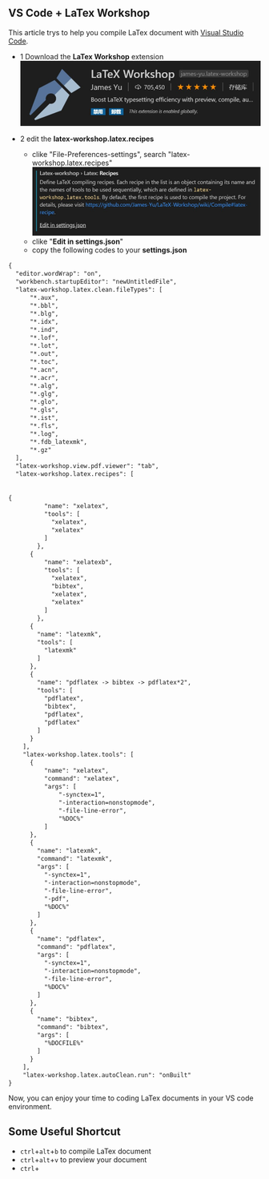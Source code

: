 ## VS Code + LaTex Workshop

This article trys to help you compile LaTex document with [Visual Studio Code](https://code.visualstudio.com/).

* 1 Download the **LaTex Workshop** extension 
![image of LaTex Workshop](https://github.com/fyulingi/fyulingi.github.io/blob/master/1.jpg)

* 2 edit the **latex-workshop.latex.recipes**
  * clike "File-Preferences-settings", search "latex-workshop.latex.recipes" 
  ![image of recipes](https://github.com/fyulingi/fyulingi.github.io/blob/master/2.jpg)
  * clike "**Edit in settings.json**"
  * copy the following codes to your **settings.json**
  
```
{
  "editor.wordWrap": "on",
  "workbench.startupEditor": "newUntitledFile",
  "latex-workshop.latex.clean.fileTypes": [
      "*.aux",
      "*.bbl",
      "*.blg",
      "*.idx",
      "*.ind",
      "*.lof",
      "*.lot",
      "*.out",
      "*.toc",
      "*.acn",
      "*.acr",
      "*.alg",
      "*.glg",
      "*.glo",
      "*.gls",
      "*.ist",
      "*.fls",
      "*.log",
      "*.fdb_latexmk",
      "*.gz"
  ],
  "latex-workshop.view.pdf.viewer": "tab",
  "latex-workshop.latex.recipes": [
    

{
          "name": "xelatex",
          "tools": [
            "xelatex",
            "xelatex"
          ]
        },
      {
          "name": "xelatexb",
          "tools": [
            "xelatex",
            "bibtex",
            "xelatex",
            "xelatex"
          ]
        },
      {
        "name": "latexmk",
        "tools": [
          "latexmk"
        ]
      },
      {
        "name": "pdflatex -> bibtex -> pdflatex*2",
        "tools": [
          "pdflatex",
          "bibtex",
          "pdflatex",
          "pdflatex"
        ]
      }
    ],
    "latex-workshop.latex.tools": [
      {
          "name": "xelatex",
          "command": "xelatex",
          "args": [
              "-synctex=1",
              "-interaction=nonstopmode",
              "-file-line-error",
              "%DOC%"
          ]
      },
      {
        "name": "latexmk",
        "command": "latexmk",
        "args": [
          "-synctex=1",
          "-interaction=nonstopmode",
          "-file-line-error",
          "-pdf",
          "%DOC%"
        ]
      },
      {
        "name": "pdflatex",
        "command": "pdflatex",
        "args": [
          "-synctex=1",
          "-interaction=nonstopmode",
          "-file-line-error",
          "%DOC%"
        ]
      },
      {
        "name": "bibtex",
        "command": "bibtex",
        "args": [
          "%DOCFILE%"
        ]
      }
    ],
    "latex-workshop.latex.autoClean.run": "onBuilt"
}
```

Now, you can enjoy your time to coding LaTex documents in your VS code environment.

## Some Useful Shortcut

* `ctrl`+`alt`+`b` to compile LaTex document
* `ctrl`+`alt`+`v` to preview your document
* `ctrl`+
